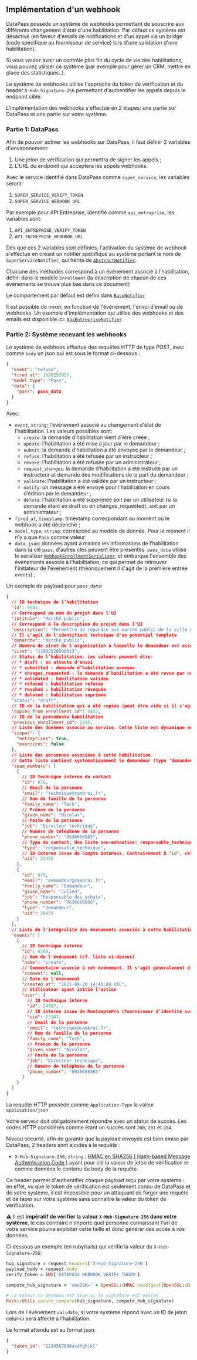 ## Implémentation d'un webhook

DataPass possède un système de webhooks permettant de souscrire aux différents
changement d'état d'une habilitation. Par défaut ce système est désactivé (en faveur
d'emails de notifications et d'un appel via un bridge (code spécifique au
fournisseur de service) lors d'une validation d'une habilitation).

Si vous voulez avoir un contrôle plus fin du cycle de vie des habilitations, vous
pouvez utiliser ce système (par exemple pour gérer un CRM, mettre en place des
statistiques..).

Le système de webhooks utilise l'approche du token de vérification et du header
`X-Hub-Signature-256` permettant d'authentifier les appels depuis le endpoint cible.

L'implémentation des webhooks s'effectue en 2 étapes: une partie sur DataPass et
une partie sur votre système.

### Partie 1: DataPass

Afin de pouvoir activer les webhooks sur DataPass, il faut définir 2 variables
d'environnement:

1. Une jeton de vérification qui permettra de signer les appels ;
2. L'URL du endpoint qui acceptera les appels webhooks.

Avec le service identifié dans DataPass comme `super_service`, les variables
seront:

1. `SUPER_SERVICE_VERIFY_TOKEN`
1. `SUPER_SERVICE_WEBHOOK_URL`

Par exemple pour API Entreprise, identifié comme `api_entreprise`, les variables
sont:

1. `API_ENTREPRISE_VERIFY_TOKEN`
1. `API_ENTREPRISE_WEBHOOK_URL`

Dès que ces 2 variables sont définies, l'activation du système de webhook
s'effectue en créant un notifier spécifique au système portant le nom de
`SuperServiceNotifier`, qui hérite de
[`AbstractNotifier`](./app/notifiers/abstract_notifier.rb).

Chacune des méthodes correspond à un événement associé à l’habilitation,
défini dans le modèle `Enrollment` (la description de chacun de ces événements
se trouve plus bas dans ce document)

Le comportement par défaut est défini dans
[`BaseNotifier`](./app/notifiers/base_notifier.rb)

Il est possible de mixer, en fonction de l'événement, l'envoi d'email ou de
webhooks. Un exemple d'implémentation qui utilise des webhooks et des emails
est disponible ici:
[`ApiEntrepriseNotifier`](./app/notifiers/api_entreprise_notifier.rb)

### Partie 2: Système recevant les webhooks

Le système de webhook effectue des requêtes HTTP de type POST, avec comme `body`
un json qui est sous le format ci-dessous :

```json
{
  "event": "refuse",
  "fired_at": 1628253953,
  "model_type": "Pass",
  "data": {
    "pass": pass_data
  }
}
```

Avec:

- `event`, `string`: l'événement associé au changement d'état de l’habilitation.
  Les valeurs possibles sont:
  - `create`: la demande d’habilitation vient d'être créée ;
  - `update`: l’habilitation a été mise à jour par le demandeur ;
  - `submit`: la demande d’habilitation a été envoyée par le demandeur ;
  - `refuse`: l’habilitation a été refusée par un instructeur ;
  - `revoke`: l’habilitation a été refusée par un administrateur ;
  - `request_changes`: la demande d’habilitation a été instruite par un instructeur et
    demande des modifications de la part du demandeur ;
  - `validate`: l’habilitation a été validée par un instructeur ;
  - `notify`: un message à été envoyé pour l’habilitation en cours d’édition par le
    demandeur ;
  - `delete`: l'habilitation a été supprimée soit par un utilisateur (si la demande étant en draft ou en changes_requested), soit par un administrateur ;
- `fired_at`, `timestamp`: timestamp correspondant au moment où le webhook a été
  déclenché ;
- `model_type`, `string`: correspond au modèle de donnée. Pour le moment il n'y
  a que `Pass` comme valeur
- `data`, `json`: données ayant à minima les informations de l’habilitation dans la
  clé `pass`, d'autres clés peuvent être présentes.
  `pass_data` utilise le serializer
  [`WebhookEnrollmentSerializer`](../app/serializers/webhook_enrollment_serializer.rb), et embarque
  l'ensemble des événements associé à l’habilitation, ce qui permet de retrouver
  l'initiateur de l'événement (théoriquement il s'agit de la première entrée
  `events`) ;

Un exemple de payload pour `pass_data`:

```json
{
  // ID technique de l’habilitation
  "id": 9001,
  // Correspond au nom du projet dans l'UI
  "intitule": "Marché public",
  // Correspond à la description du projet dans l'UI
  "description": "Permettre de répondre aux marché public de la ville de Cambrai",
  // Il s'agit de l'identifiant technique d'un potentiel template
  "demarche": "marche_public",
  // Numéro de siret de l'organisation à laquelle le demandeur est associé
  "siret": "13002526500013",
  // Status de l’habilitation. Les valeurs peuvent être:
  // * draft : en attente d'envoi
  // * submitted : demande d’habilitation envoyée
  // * changes_requested : la demande d’habilitation a été revue par un instructeur et demande des modifications
  // * validated : habilitation validée
  // * refused : habilitation refusée
  // * revoked : habilitation révoquée
  // * deleted : habilitation suprimée
  "status": "draft",
  // ID de la habilitation qui a été copiée (peut être vide si il s'agit d'une nouvelle habilitation)
  "copied_from_enrollment_id": 5432,
  // ID de la précédente habilitation
  "previous_enrollment_id": 2345,
  // Liste des données associé au service. Cette liste est dynamique en fonction du service cible.
  "scopes": {
    "entreprises": true,
    "exercices": false
  },
  // Liste des personnes associées à cette habilitation.
  // Cette liste contient systématiquement le demandeur (type 'demandeur')
  "team_members": [
    {
      // ID technique interne du contact
      "id": 678,
      // Email de la personne
      "email": "technique@cambrai.fr",
      // Nom de famille de la personne
      "family_name": "Tech",
      // Prénom de la personne
      "given_name": "Nicolas",
      // Poste de la personne
      "job": "Directeur technique",
      // Numéro de téléphone de la personne
      "phone_number": "0636656565",
      // Type de contact. Une liste non-exhautive: responsable_technique, responsable_traitement, contact_metier, delegue_protection_donnees, demandeur
      "type": "responsable_technique",
      // ID interne issue du Compte DataPass. Contrairement à "id", cet identifiant est attaché à la personne et reste le même à travers différentes habilitations.
      "uid": 23455
    },
    {
      "id": 679,
      "email": "demandeur@cambrai.fr",
      "family_name": "Demandeur",
      "given_name": "Julien",
      "job": "Responsable des achats",
      "phone_number": "0636666666",
      "type": "demandeur",
      "uid": 26455
    }
  ],
  // Liste de l'intégralité des événements associés à cette habilitation
  "events": [
    {
      // ID technique interne
      "id": 6789,
      // Nom de l'événement (cf. liste ci-dessus)
      "name": "create",
      // Commentaire associé à cet événement. Il s'agit généralement d'un commentaire d'instructeur lors de la modération de la demande d’habilitation
      "comment": null,
      // Date de l'événement
      "created_at": "2021-09-20 14:41:09 UTC",
      // Utilisateur ayant initié l'action
      "user": {
        // ID technique interne
        "id": 34987,
        // ID interne issue de MonComptePro (fournisseur d’identité sur DataPass)
        "uid": 23347,
        // Email de la personne
        "email": "technique@cambrai.fr",
        // Nom de famille de la personne
        "family_name": "Tech",
        // Prénom de la personne
        "given_name": "Nicolas",
        // Poste de la personne
        "job": "Directeur technique",
        // Numéro de téléphone de la personne
        "phone_number": "0636656565"
      }
    }
  ]
}
```

La requête HTTP possède comme `Application-Type` la valeur
`application/json`

Votre serveur doit obligatoirement répondre avec un status de succès. Les codes
HTTP considérés comme étant un succès sont `200`, `201` et `204`.

Niveau sécurité, afin de garantir que la payload envoyée est bien émise par
DataPass, 2 headers sont ajoutés à la requête :

- `X-Hub-Signature-256`, `string` : [HMAC en SHA256 ( Hash-based Message Authentication Code
  )](https://fr.wikipedia.org/wiki/HMAC) ayant pour clé la valeur de jeton de
  vérification et comme données le contenu du body de la requête.

Ce header permet d'authentifier chaque payload reçu par votre
système : en effet, vu que le token de vérification est seulement connu de
DataPass et de votre système, il est impossible pour un attaquant de forger une
requête et de taper sur votre système sans connaître la valeur du token de
vérification.

⚠️ Il est **impératif de vérifier la valeur `X-Hub-Signature-256` dans votre système**, le cas contraire n'importe
quel personne connaissant l'url de votre service pourra exploiter cette faille
et donc générer des accès à vos données.

Ci dessous un exemple (en ruby/rails) qui vérifie la valeur du `X-Hub-Signature-256`:

```ruby
hub_signature = request.headers['X-Hub-Signature-256']
payload_body = request.body
verify_token = ENV['DATAPASS_WEBHOOK_VERIFY_TOKEN']

compute_hub_signature = 'sha256=' + OpenSSL::HMAC.hexdigest(OpenSSL::Digest.new('sha256'), verify_token, payload_body)

# La valeur ci-dessous est true si la signature est valide
Rack::Utils.secure_compare(hub_signature, compute_hub_signature)
```

Lors de l'événement `validate`, si votre système répond avec un ID de jeton
celui-ci sera affecté à l’habilitation.

Le format attendu est au format json:

```json
{
  "token_id": "1234567890asdfghjkl"
}
```
